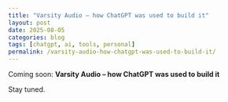 ```yaml
---
title: "Varsity Audio – how ChatGPT was used to build it"
layout: post
date: 2025-08-05
categories: blog
tags: [chatgpt, ai, tools, personal]
permalink: /varsity-audio-how-chatgpt-was-used-to-build-it/
---
```


Coming soon: **Varsity Audio – how ChatGPT was used to build it**

Stay tuned.
